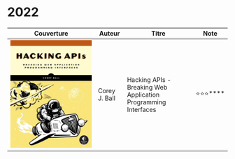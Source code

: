 # 2022

|                     Couverture                     | Auteur        | Titre                                                          | Note                   |
| :------------------------------------------------: | ------------- | -------------------------------------------------------------- | ---------------------- |
| ![](<../../.gitbook/assets/image (3) (1) (6).png>) | Corey J. Ball | Hacking APIs - Breaking Web Application Programming Interfaces | :star::star::star:**** |

